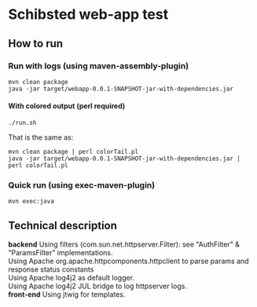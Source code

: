 
# Schibsted web-app test

## How to run

### Run with logs (using maven-assembly-plugin)
	mvn clean package
	java -jar target/webapp-0.0.1-SNAPSHOT-jar-with-dependencies.jar

#### With colored output (perl required)
	./run.sh
That is the same as:<br/>

	mvn clean package | perl colorTail.pl
	java -jar target/webapp-0.0.1-SNAPSHOT-jar-with-dependencies.jar | perl colorTail.pl

### Quick run (using exec-maven-plugin)
	mvn exec:java

## Technical description

**backend**
Using filters (com.sun.net.httpserver.Filter): see "AuthFilter" & "ParamsFilter" implementations.<br/>
Using Apache org.apache.httpcomponents.httpclient to parse params and response status constants<br/>
Using Apache log4j2 as default logger.<br/>
Using Apache log4j2 JUL bridge to log httpserver logs.<br/>
**front-end**
Using jtwig for templates.<br/>

